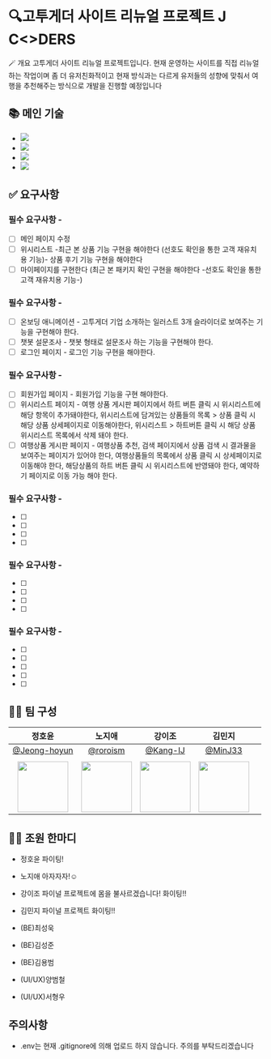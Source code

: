 # 🔍고투게더 사이트 리뉴얼 프로젝트 J C<>DERS

🪄 개요
고투게더 사이트 리뉴얼 프로젝트입니다. 현재 운영하는 사이트를 직접 리뉴얼하는 작업이며
좀 더 유저친화적이고 현재 방식과는 다르게 유저들의 성향에 맞춰서
여행을 추천해주는 방식으로 개발을 진행할 예정입니다

## 📚 메인 기술

- <img src="https://img.shields.io/badge/html5-E34F26?style=for-the-badge&logo=html5&logoColor=white">
- <img src="https://img.shields.io/badge/javascript-F7DF1E?style=for-the-badge&logo=javascript&logoColor=black">
- <img src="https://img.shields.io/badge/react-61DAFB?style=for-the-badge&logo=react&logoColor=black">
- <img src="https://img.shields.io/badge/Next.js-000000?style=for-the-badge&logo=Next.js&logoColor=white">

## ✅ 요구사항

### 필수 요구사항 -

- [ ] 메인 페이지 수정
- [ ] 위시리스트 -최근 본 상품 기능 구현을 해야한다
(선호도 확인을 통한 고객 재유치 용 기능)- 상품 후기 기능 구현을 해야한다
- [ ] 마이페이지를 구현한다 (최근 본 패키지 확인 구현을 해야한다 -선호도 확인을 통한 고객 재유치용 기능-)

### 필수 요구사항 -

- [ ] 온보딩 애니메이션 - 고투게더 기업 소개하는 일러스트 3개 슬라이더로 보여주는 기능을 구현해야 한다.
- [ ] 챗봇 설문조사 - 챗봇 형태로 설문조사 하는 기능을 구현해야 한다.
- [ ] 로그인 페이지 - 로그인 기능 구현을 해야한다.

### 필수 요구사항 -

- [ ] 회원가입 페이지 - 회원가입 기능을 구현 해야한다.
- [ ] 위시리스트 페이지 - 여행 상품 게시판 페이지에서 하트 버튼 클릭 시 위시리스트에 해당 항목이 추가돼야한다, 위시리스트에 담겨있는 상품들의 목록 > 상품 클릭 시 해당 상품 상세페이지로 이동해야한다, 위시리스트 > 하트버튼 클릭 시 해당 상품 위시리스트 목록에서 삭제 돼야 한다.
- [ ] 여행상품 게시판 페이지 - 여행상품 추천, 검색 페이지에서 상품 검색 시 결과물을 보여주는 페이지가 있어야 한다, 여행상품들의 목록에서 상품 클릭 시 상세페이지로 이동해야 한다, 해당상품의 하트 버튼 클릭 시 위시리스트에 반영돼야 한다, 예약하기 페이지로 이동 가능 해야 한다.

### 필수 요구사항 -

- [ ]
- [ ]
- [ ]
- [ ]

### 필수 요구사항 -

- [ ]
- [ ]
- [ ]
- [ ]

### 필수 요구사항 -

- [ ]
- [ ]
- [ ]
- [ ]
- [ ]


## 🤼‍♀️ 팀 구성


|                                  정호윤                                   |                                노지애                                 |                                   강이조                                   |                                김민지                                |                                                                  |
| :-----------------------------------------------------------------------: | :-------------------------------------------------------------------: | :------------------------------------------------------------------------: | :------------------------------------------------------------------: | :--------------------------------------------------------------------: |
|              [@Jeong-hoyun](https://github.com/Jeong-hoyun)               |                [@roroism](https://github.com/roroism)                 |                   [@Kang-IJ](https://github.com/Kang-IJ)                   |                 [@MinJ33](https://github.com/MinJ33)                 |                                |
|                                                                           |
 <img src="https://avatars.githubusercontent.com/Jeong-hoyun" width="100"> | <img src="https://avatars.githubusercontent.com/roroism" width="100"> | <img src="https://avatars.githubusercontent.com/stardust6653" width="100"> | <img src="https://avatars.githubusercontent.com/MinJ33" width="100"> | 


## 🤼‍♀️ 조원 한마디

- 정호윤 파이팅!

- 노지애 아자자자!☺︎

- 강이조 파이널 프로젝트에 몸을 불사르겠습니다! 화이팅!!

- 김민지 파이널 프로젝트 화이팅!!

- (BE)최성욱

- (BE)김성준

- (BE)김용범

- (UI/UX)양범철

- (UI/UX)서형우

## 주의사항

- .env는 현재 .gitignore에 의해 업로드 하지 않습니다. 주의를 부탁드리겠습니다
